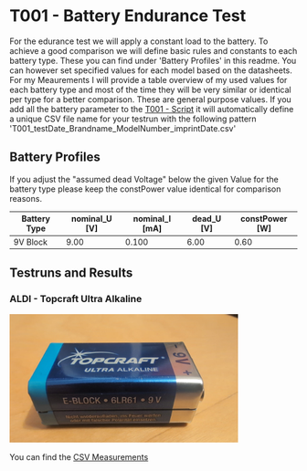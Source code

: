 # T001 - Battery Endurance Test

For the edurance test we will apply a constant load to the battery.
To achieve a good comparison we will define basic rules and constants to each battery type.
These you can find under 'Battery Profiles' in this readme.
You can however set specified values for each model based on the datasheets. For my Meaurements I will 
provide a table overview of my used values for each battery type and most of the time they will be
very similar or identical per type for a better comparison. These are general purpose values.
If you add all the battery parameter to the [T001 - Script](../../../DeviceTools/SDL1020X-E/T001_BatteryEnduranceTest.py)
it will automatically define a unique CSV file name for your testrun with the following pattern 
'T001_testDate_Brandname_ModelNumber_imprintDate.csv'

## Battery Profiles 
If you adjust the "assumed dead Voltage" below the given Value for the battery type please keep
the constPower value identical for comparison reasons.

| Battery Type  | nominal_U [V] | nominal_I [mA] | dead_U [V] | constPower [W]  |
|---------------|---------------|----------------|------------|-----------------|
| 9V Block      | 9.00          | 0.100          | 6.00       | 0.60            |


## Testruns and Results
### ALDI - Topcraft Ultra Alkaline
<img src="../../../src/res/T001/Topcraft_6LR61_30-03-2025.jpg" alt="Topcraft Block" width="400"/>

You can find the [CSV Measurements](T001_30-03-2025_Topcraft_6LR61_01-2023.csv)

